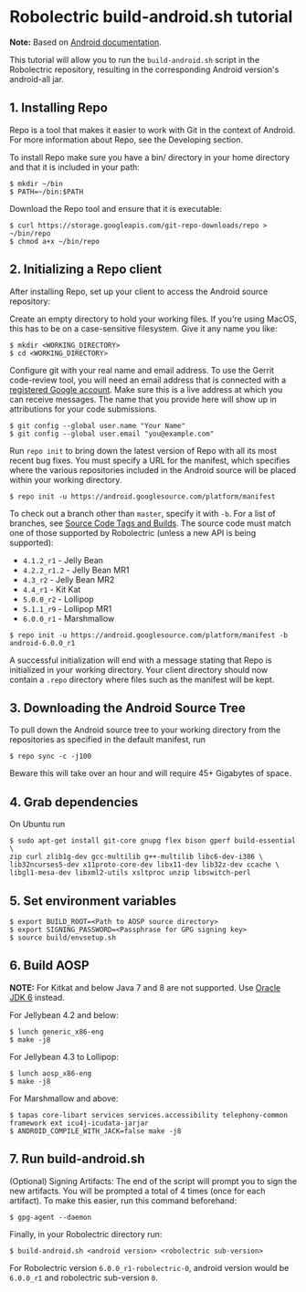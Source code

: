 # Robolectric build-android.sh tutorial

**Note:** Based on [Android documentation](https://source.android.com/source/downloading.html).

This tutorial will allow you to run the `build-android.sh` script in the Robolectric repository, resulting in the corresponding Android version's android-all jar.

## 1. Installing Repo
Repo is a tool that makes it easier to work with Git in the context of Android. For more information about Repo, see the Developing section.

To install Repo make sure you have a bin/ directory in your home directory and that it is included in your path:
```
$ mkdir ~/bin
$ PATH=~/bin:$PATH
```

Download the Repo tool and ensure that it is executable:
```
$ curl https://storage.googleapis.com/git-repo-downloads/repo > ~/bin/repo
$ chmod a+x ~/bin/repo
```

## 2. Initializing a Repo client
After installing Repo, set up your client to access the Android source repository:

Create an empty directory to hold your working files. If you're using MacOS, this has to be on a case-sensitive filesystem. Give it any name you like:
```
$ mkdir <WORKING_DIRECTORY>
$ cd <WORKING_DIRECTORY>
```

Configure git with your real name and email address. To use the Gerrit code-review tool, you will need an email address that is connected with a [registered Google account](https://myaccount.google.com/?pli=1). Make sure this is a live address at which you can receive messages. The name that you provide here will show up in attributions for your code submissions.
```
$ git config --global user.name "Your Name"
$ git config --global user.email "you@example.com"
```

Run `repo init` to bring down the latest version of Repo with all its most recent bug fixes. You must specify a URL for the manifest, which specifies where the various repositories included in the Android source will be placed within your working directory.
```
$ repo init -u https://android.googlesource.com/platform/manifest

```

To check out a branch other than `master`, specify it with `-b`. For a list of branches, see [Source Code Tags and Builds](https://source.android.com/source/build-numbers.html#source-code-tags-and-builds). The source code must match one of those supported by Robolectric (unless a new API is being supported):

*  `4.1.2_r1`    - Jelly Bean
*  `4.2.2_r1.2`  - Jelly Bean MR1
*  `4.3_r2`      - Jelly Bean MR2
*  `4.4_r1`      - Kit Kat
*  `5.0.0_r2`    - Lollipop
*  `5.1.1_r9`    - Lollipop MR1
*  `6.0.0_r1`    - Marshmallow
```
$ repo init -u https://android.googlesource.com/platform/manifest -b android-6.0.0_r1
```

A successful initialization will end with a message stating that Repo is initialized in your working directory. Your client directory should now contain a `.repo` directory where files such as the manifest will be kept.

## 3. Downloading the Android Source Tree
To pull down the Android source tree to your working directory from the repositories as specified in the default manifest, run
```
$ repo sync -c -j100
```

Beware this will take over an hour and will require 45+ Gigabytes of space.

## 4. Grab dependencies
On Ubuntu run
```
$ sudo apt-get install git-core gnupg flex bison gperf build-essential \
zip curl zlib1g-dev gcc-multilib g++-multilib libc6-dev-i386 \
lib32ncurses5-dev x11proto-core-dev libx11-dev lib32z-dev ccache \
libgl1-mesa-dev libxml2-utils xsltproc unzip libswitch-perl
```

## 5. Set environment variables
```
$ export BUILD_ROOT=<Path to AOSP source directory>
$ export SIGNING_PASSWORD=<Passphrase for GPG signing key>
$ source build/envsetup.sh
```

## 6. Build AOSP
**NOTE:** For Kitkat and below Java 7 and 8 are not supported. Use [Oracle JDK 6](http://www.oracle.com/technetwork/java/javase/downloads/java-archive-downloads-javase6-419409.html) instead.

For Jellybean 4.2 and below:
```
$ lunch generic_x86-eng
$ make -j8
```

For Jellybean 4.3 to Lollipop:
```
$ lunch aosp_x86-eng
$ make -j8
```

For Marshmallow and above:

```
$ tapas core-libart services services.accessibility telephony-common framework ext icu4j-icudata-jarjar
$ ANDROID_COMPILE_WITH_JACK=false make -j8
```

## 7. Run build-android.sh
(Optional) Signing Artifacts:
The end of the script will prompt you to sign the new artifacts.  You will be prompted a total of 4 times (once for each artifact).  To make this easier, run this command beforehand:
```
$ gpg-agent --daemon
```

Finally, in your Robolectric directory run:
```
$ build-android.sh <android version> <robolectric sub-version>
```

For Robolectric version `6.0.0_r1-robolectric-0`, android version would be `6.0.0_r1` and  robolectric sub-version `0`.
